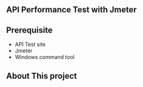 ## API Performance Test with Jmeter
## Prerequisite
- API Test site
- Jmeter
- Windows command tool
## About This project
